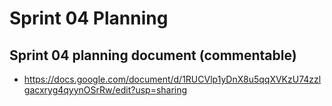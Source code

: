 # Sprint 04 Planning

## Sprint 04 planning document (commentable)

- https://docs.google.com/document/d/1RUCVlp1yDnX8u5qqXVKzU74zzlgacxryg4qyynOSrRw/edit?usp=sharing